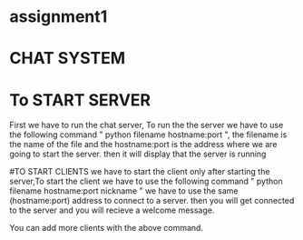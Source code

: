 # assignment1
# CHAT SYSTEM
# To START SERVER
First we have to run the chat server, To run the the server we have to use the following command 
" python filename hostname:port ", the filename is the name of the file  and the hostname:port is the address where we are going to start the server.
then it will display that the server is running

#TO START CLIENTS
we have to start the client only after starting the server,To start the client we have to use the following command
" python filename hostname:port nickname " we have to use the same (hostname:port) address to connect to a server.
then you will get connected to the server and you will recieve a welcome message.

You can add more clients with the above command. 






